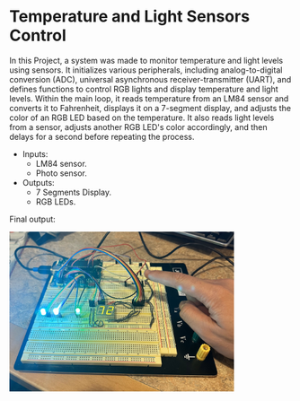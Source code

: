 # Temperature and Light Sensors Control

In this Project, a system was made to monitor temperature and light levels using sensors. It initializes various peripherals, including analog-to-digital conversion (ADC), universal asynchronous receiver-transmitter (UART), and defines functions to control RGB lights and display temperature and light levels. Within the main loop, it reads temperature from an LM84 sensor and converts it to Fahrenheit, displays it on a 7-segment display, and adjusts the color of an RGB LED based on the temperature. It also reads light levels from a sensor, adjusts another RGB LED's color accordingly, and then delays for a second before repeating the process.

- Inputs:
    - LM84 sensor.
    - Photo sensor.
- Outputs:
    - 7 Segments Display.
    - RGB LEDs. 

Final output: 

<img src='./pictures/circuit.jpg' width='400'>
